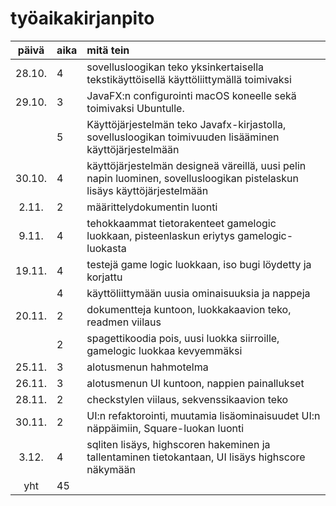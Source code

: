 # työaikakirjanpito

| päivä | aika | mitä tein  |
| :----:|:-----| :-----|
| 28.10. | 4    | sovellusloogikan teko yksinkertaisella tekstikäyttöisellä käyttöliittymällä toimivaksi
| 29.10. | 3 | JavaFX:n configurointi macOS koneelle sekä toimivaksi Ubuntulle. |
|  | 5 |   Käyttöjärjestelmän teko Javafx-kirjastolla, sovellusloogikan toimivuuden lisääminen käyttöjärjestelmään |
| 30.10. | 4  | käyttöjärjestelmän designeä väreillä, uusi pelin napin luominen, sovellusloogikan pistelaskun lisäys käyttöjärjestelmään |
| 2.11.      | 2    | määrittelydokumentin luonti |
| 9.11.      | 4    | tehokkaammat tietorakenteet gamelogic luokkaan, pisteenlaskun eriytys gamelogic-luokasta|
| 19.11.      | 4    | testejä game logic luokkaan, iso bugi löydetty ja korjattu|
|     | 4    | käyttöliittymään uusia ominaisuuksia ja nappeja|
| 20.11.      | 2    | dokumentteja kuntoon, luokkakaavion teko, readmen viilaus|
|       | 2    | spagettikoodia pois, uusi luokka siirroille, gamelogic luokkaa kevyemmäksi|
| 25.11.      | 3    | alotusmenun hahmotelma|
| 26.11.      | 3    | alotusmenun UI kuntoon, nappien painallukset|
| 28.11.      | 2    | checkstylen viilaus, sekvenssikaavion teko|
| 30.11.      | 2    | UI:n refaktorointi, muutamia lisäominaisuudet UI:n näppäimiin, Square-luokan luonti|
| 3.12.      | 4    | sqliten lisäys, highscoren hakeminen ja tallentaminen tietokantaan, UI lisäys highscore näkymään|
|yht   |   45| 
